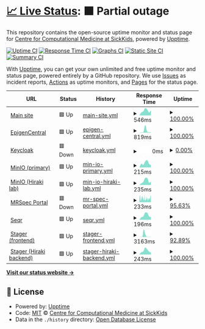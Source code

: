 # [📈 Live Status](https://ccmbioinfo.github.io/status): <!--live status--> **🟧 Partial outage**

This repository contains the open-source uptime monitor and status page for [Centre for Computational Medicine at SickKids](https://ccm.sickkids.ca), powered by [Upptime](https://github.com/upptime/upptime).

[![Uptime CI](https://github.com/ccmbioinfo/status/workflows/Uptime%20CI/badge.svg)](https://github.com/ccmbioinfo/status/actions?query=workflow%3A%22Uptime+CI%22)
[![Response Time CI](https://github.com/ccmbioinfo/status/workflows/Response%20Time%20CI/badge.svg)](https://github.com/ccmbioinfo/status/actions?query=workflow%3A%22Response+Time+CI%22)
[![Graphs CI](https://github.com/ccmbioinfo/status/workflows/Graphs%20CI/badge.svg)](https://github.com/ccmbioinfo/status/actions?query=workflow%3A%22Graphs+CI%22)
[![Static Site CI](https://github.com/ccmbioinfo/status/workflows/Static%20Site%20CI/badge.svg)](https://github.com/ccmbioinfo/status/actions?query=workflow%3A%22Static+Site+CI%22)
[![Summary CI](https://github.com/ccmbioinfo/status/workflows/Summary%20CI/badge.svg)](https://github.com/ccmbioinfo/status/actions?query=workflow%3A%22Summary+CI%22)

With [Upptime](https://upptime.js.org), you can get your own unlimited and free uptime monitor and status page, powered entirely by a GitHub repository. We use [Issues](https://github.com/ccmbioinfo/status/issues) as incident reports, [Actions](https://github.com/ccmbioinfo/status/actions) as uptime monitors, and [Pages](https://ccmbioinfo.github.io/status) for the status page.

<!--start: status pages-->
<!-- This summary is generated by Upptime (https://github.com/upptime/upptime) -->
<!-- Do not edit this manually, your changes will be overwritten -->
<!-- prettier-ignore -->
| URL | Status | History | Response Time | Uptime |
| --- | ------ | ------- | ------------- | ------ |
| <img alt="" src="https://icons.duckduckgo.com/ip3/ccm.sickkids.ca.ico" height="13"> [Main site](https://ccm.sickkids.ca) | 🟩 Up | [main-site.yml](https://github.com/ccmbioinfo/status/commits/HEAD/history/main-site.yml) | <details><summary><img alt="Response time graph" src="./graphs/main-site/response-time-week.png" height="20"> 546ms</summary><br><a href="https://status.ccm.sickkids.ca/history/main-site"><img alt="Response time 538" src="https://img.shields.io/endpoint?url=https%3A%2F%2Fraw.githubusercontent.com%2Fccmbioinfo%2Fstatus%2FHEAD%2Fapi%2Fmain-site%2Fresponse-time.json"></a><br><a href="https://status.ccm.sickkids.ca/history/main-site"><img alt="24-hour response time 588" src="https://img.shields.io/endpoint?url=https%3A%2F%2Fraw.githubusercontent.com%2Fccmbioinfo%2Fstatus%2FHEAD%2Fapi%2Fmain-site%2Fresponse-time-day.json"></a><br><a href="https://status.ccm.sickkids.ca/history/main-site"><img alt="7-day response time 546" src="https://img.shields.io/endpoint?url=https%3A%2F%2Fraw.githubusercontent.com%2Fccmbioinfo%2Fstatus%2FHEAD%2Fapi%2Fmain-site%2Fresponse-time-week.json"></a><br><a href="https://status.ccm.sickkids.ca/history/main-site"><img alt="30-day response time 432" src="https://img.shields.io/endpoint?url=https%3A%2F%2Fraw.githubusercontent.com%2Fccmbioinfo%2Fstatus%2FHEAD%2Fapi%2Fmain-site%2Fresponse-time-month.json"></a><br><a href="https://status.ccm.sickkids.ca/history/main-site"><img alt="1-year response time 549" src="https://img.shields.io/endpoint?url=https%3A%2F%2Fraw.githubusercontent.com%2Fccmbioinfo%2Fstatus%2FHEAD%2Fapi%2Fmain-site%2Fresponse-time-year.json"></a></details> | <details><summary><a href="https://status.ccm.sickkids.ca/history/main-site">100.00%</a></summary><a href="https://status.ccm.sickkids.ca/history/main-site"><img alt="All-time uptime 99.83%" src="https://img.shields.io/endpoint?url=https%3A%2F%2Fraw.githubusercontent.com%2Fccmbioinfo%2Fstatus%2FHEAD%2Fapi%2Fmain-site%2Fuptime.json"></a><br><a href="https://status.ccm.sickkids.ca/history/main-site"><img alt="24-hour uptime 100.00%" src="https://img.shields.io/endpoint?url=https%3A%2F%2Fraw.githubusercontent.com%2Fccmbioinfo%2Fstatus%2FHEAD%2Fapi%2Fmain-site%2Fuptime-day.json"></a><br><a href="https://status.ccm.sickkids.ca/history/main-site"><img alt="7-day uptime 100.00%" src="https://img.shields.io/endpoint?url=https%3A%2F%2Fraw.githubusercontent.com%2Fccmbioinfo%2Fstatus%2FHEAD%2Fapi%2Fmain-site%2Fuptime-week.json"></a><br><a href="https://status.ccm.sickkids.ca/history/main-site"><img alt="30-day uptime 100.00%" src="https://img.shields.io/endpoint?url=https%3A%2F%2Fraw.githubusercontent.com%2Fccmbioinfo%2Fstatus%2FHEAD%2Fapi%2Fmain-site%2Fuptime-month.json"></a><br><a href="https://status.ccm.sickkids.ca/history/main-site"><img alt="1-year uptime 99.66%" src="https://img.shields.io/endpoint?url=https%3A%2F%2Fraw.githubusercontent.com%2Fccmbioinfo%2Fstatus%2FHEAD%2Fapi%2Fmain-site%2Fuptime-year.json"></a></details>
| <img alt="" src="https://icons.duckduckgo.com/ip3/epigen.ccm.sickkids.ca.ico" height="13"> [EpigenCentral](https://epigen.ccm.sickkids.ca) | 🟩 Up | [epigen-central.yml](https://github.com/ccmbioinfo/status/commits/HEAD/history/epigen-central.yml) | <details><summary><img alt="Response time graph" src="./graphs/epigen-central/response-time-week.png" height="20"> 819ms</summary><br><a href="https://status.ccm.sickkids.ca/history/epigen-central"><img alt="Response time 293" src="https://img.shields.io/endpoint?url=https%3A%2F%2Fraw.githubusercontent.com%2Fccmbioinfo%2Fstatus%2FHEAD%2Fapi%2Fepigen-central%2Fresponse-time.json"></a><br><a href="https://status.ccm.sickkids.ca/history/epigen-central"><img alt="24-hour response time 198" src="https://img.shields.io/endpoint?url=https%3A%2F%2Fraw.githubusercontent.com%2Fccmbioinfo%2Fstatus%2FHEAD%2Fapi%2Fepigen-central%2Fresponse-time-day.json"></a><br><a href="https://status.ccm.sickkids.ca/history/epigen-central"><img alt="7-day response time 819" src="https://img.shields.io/endpoint?url=https%3A%2F%2Fraw.githubusercontent.com%2Fccmbioinfo%2Fstatus%2FHEAD%2Fapi%2Fepigen-central%2Fresponse-time-week.json"></a><br><a href="https://status.ccm.sickkids.ca/history/epigen-central"><img alt="30-day response time 353" src="https://img.shields.io/endpoint?url=https%3A%2F%2Fraw.githubusercontent.com%2Fccmbioinfo%2Fstatus%2FHEAD%2Fapi%2Fepigen-central%2Fresponse-time-month.json"></a><br><a href="https://status.ccm.sickkids.ca/history/epigen-central"><img alt="1-year response time 290" src="https://img.shields.io/endpoint?url=https%3A%2F%2Fraw.githubusercontent.com%2Fccmbioinfo%2Fstatus%2FHEAD%2Fapi%2Fepigen-central%2Fresponse-time-year.json"></a></details> | <details><summary><a href="https://status.ccm.sickkids.ca/history/epigen-central">100.00%</a></summary><a href="https://status.ccm.sickkids.ca/history/epigen-central"><img alt="All-time uptime 99.67%" src="https://img.shields.io/endpoint?url=https%3A%2F%2Fraw.githubusercontent.com%2Fccmbioinfo%2Fstatus%2FHEAD%2Fapi%2Fepigen-central%2Fuptime.json"></a><br><a href="https://status.ccm.sickkids.ca/history/epigen-central"><img alt="24-hour uptime 100.00%" src="https://img.shields.io/endpoint?url=https%3A%2F%2Fraw.githubusercontent.com%2Fccmbioinfo%2Fstatus%2FHEAD%2Fapi%2Fepigen-central%2Fuptime-day.json"></a><br><a href="https://status.ccm.sickkids.ca/history/epigen-central"><img alt="7-day uptime 100.00%" src="https://img.shields.io/endpoint?url=https%3A%2F%2Fraw.githubusercontent.com%2Fccmbioinfo%2Fstatus%2FHEAD%2Fapi%2Fepigen-central%2Fuptime-week.json"></a><br><a href="https://status.ccm.sickkids.ca/history/epigen-central"><img alt="30-day uptime 100.00%" src="https://img.shields.io/endpoint?url=https%3A%2F%2Fraw.githubusercontent.com%2Fccmbioinfo%2Fstatus%2FHEAD%2Fapi%2Fepigen-central%2Fuptime-month.json"></a><br><a href="https://status.ccm.sickkids.ca/history/epigen-central"><img alt="1-year uptime 99.53%" src="https://img.shields.io/endpoint?url=https%3A%2F%2Fraw.githubusercontent.com%2Fccmbioinfo%2Fstatus%2FHEAD%2Fapi%2Fepigen-central%2Fuptime-year.json"></a></details>
| <img alt="" src="https://icons.duckduckgo.com/ip3/sso.ccm.sickkids.ca.ico" height="13"> [Keycloak](https://sso.ccm.sickkids.ca) | 🟥 Down | [keycloak.yml](https://github.com/ccmbioinfo/status/commits/HEAD/history/keycloak.yml) | <details><summary><img alt="Response time graph" src="./graphs/keycloak/response-time-week.png" height="20"> 0ms</summary><br><a href="https://status.ccm.sickkids.ca/history/keycloak"><img alt="Response time 287" src="https://img.shields.io/endpoint?url=https%3A%2F%2Fraw.githubusercontent.com%2Fccmbioinfo%2Fstatus%2FHEAD%2Fapi%2Fkeycloak%2Fresponse-time.json"></a><br><a href="https://status.ccm.sickkids.ca/history/keycloak"><img alt="24-hour response time 0" src="https://img.shields.io/endpoint?url=https%3A%2F%2Fraw.githubusercontent.com%2Fccmbioinfo%2Fstatus%2FHEAD%2Fapi%2Fkeycloak%2Fresponse-time-day.json"></a><br><a href="https://status.ccm.sickkids.ca/history/keycloak"><img alt="7-day response time 0" src="https://img.shields.io/endpoint?url=https%3A%2F%2Fraw.githubusercontent.com%2Fccmbioinfo%2Fstatus%2FHEAD%2Fapi%2Fkeycloak%2Fresponse-time-week.json"></a><br><a href="https://status.ccm.sickkids.ca/history/keycloak"><img alt="30-day response time 0" src="https://img.shields.io/endpoint?url=https%3A%2F%2Fraw.githubusercontent.com%2Fccmbioinfo%2Fstatus%2FHEAD%2Fapi%2Fkeycloak%2Fresponse-time-month.json"></a><br><a href="https://status.ccm.sickkids.ca/history/keycloak"><img alt="1-year response time 0" src="https://img.shields.io/endpoint?url=https%3A%2F%2Fraw.githubusercontent.com%2Fccmbioinfo%2Fstatus%2FHEAD%2Fapi%2Fkeycloak%2Fresponse-time-year.json"></a></details> | <details><summary><a href="https://status.ccm.sickkids.ca/history/keycloak">0.00%</a></summary><a href="https://status.ccm.sickkids.ca/history/keycloak"><img alt="All-time uptime 44.11%" src="https://img.shields.io/endpoint?url=https%3A%2F%2Fraw.githubusercontent.com%2Fccmbioinfo%2Fstatus%2FHEAD%2Fapi%2Fkeycloak%2Fuptime.json"></a><br><a href="https://status.ccm.sickkids.ca/history/keycloak"><img alt="24-hour uptime 0.00%" src="https://img.shields.io/endpoint?url=https%3A%2F%2Fraw.githubusercontent.com%2Fccmbioinfo%2Fstatus%2FHEAD%2Fapi%2Fkeycloak%2Fuptime-day.json"></a><br><a href="https://status.ccm.sickkids.ca/history/keycloak"><img alt="7-day uptime 0.00%" src="https://img.shields.io/endpoint?url=https%3A%2F%2Fraw.githubusercontent.com%2Fccmbioinfo%2Fstatus%2FHEAD%2Fapi%2Fkeycloak%2Fuptime-week.json"></a><br><a href="https://status.ccm.sickkids.ca/history/keycloak"><img alt="30-day uptime 0.00%" src="https://img.shields.io/endpoint?url=https%3A%2F%2Fraw.githubusercontent.com%2Fccmbioinfo%2Fstatus%2FHEAD%2Fapi%2Fkeycloak%2Fuptime-month.json"></a><br><a href="https://status.ccm.sickkids.ca/history/keycloak"><img alt="1-year uptime 0.00%" src="https://img.shields.io/endpoint?url=https%3A%2F%2Fraw.githubusercontent.com%2Fccmbioinfo%2Fstatus%2FHEAD%2Fapi%2Fkeycloak%2Fuptime-year.json"></a></details>
| <img alt="" src="https://icons.duckduckgo.com/ip3/minio.ccm.sickkids.ca.ico" height="13"> [MinIO (primary)](https://minio.ccm.sickkids.ca/minio/health/live) | 🟩 Up | [min-io-primary.yml](https://github.com/ccmbioinfo/status/commits/HEAD/history/min-io-primary.yml) | <details><summary><img alt="Response time graph" src="./graphs/min-io-primary/response-time-week.png" height="20"> 215ms</summary><br><a href="https://status.ccm.sickkids.ca/history/min-io-primary"><img alt="Response time 218" src="https://img.shields.io/endpoint?url=https%3A%2F%2Fraw.githubusercontent.com%2Fccmbioinfo%2Fstatus%2FHEAD%2Fapi%2Fmin-io-primary%2Fresponse-time.json"></a><br><a href="https://status.ccm.sickkids.ca/history/min-io-primary"><img alt="24-hour response time 116" src="https://img.shields.io/endpoint?url=https%3A%2F%2Fraw.githubusercontent.com%2Fccmbioinfo%2Fstatus%2FHEAD%2Fapi%2Fmin-io-primary%2Fresponse-time-day.json"></a><br><a href="https://status.ccm.sickkids.ca/history/min-io-primary"><img alt="7-day response time 215" src="https://img.shields.io/endpoint?url=https%3A%2F%2Fraw.githubusercontent.com%2Fccmbioinfo%2Fstatus%2FHEAD%2Fapi%2Fmin-io-primary%2Fresponse-time-week.json"></a><br><a href="https://status.ccm.sickkids.ca/history/min-io-primary"><img alt="30-day response time 189" src="https://img.shields.io/endpoint?url=https%3A%2F%2Fraw.githubusercontent.com%2Fccmbioinfo%2Fstatus%2FHEAD%2Fapi%2Fmin-io-primary%2Fresponse-time-month.json"></a><br><a href="https://status.ccm.sickkids.ca/history/min-io-primary"><img alt="1-year response time 203" src="https://img.shields.io/endpoint?url=https%3A%2F%2Fraw.githubusercontent.com%2Fccmbioinfo%2Fstatus%2FHEAD%2Fapi%2Fmin-io-primary%2Fresponse-time-year.json"></a></details> | <details><summary><a href="https://status.ccm.sickkids.ca/history/min-io-primary">100.00%</a></summary><a href="https://status.ccm.sickkids.ca/history/min-io-primary"><img alt="All-time uptime 99.80%" src="https://img.shields.io/endpoint?url=https%3A%2F%2Fraw.githubusercontent.com%2Fccmbioinfo%2Fstatus%2FHEAD%2Fapi%2Fmin-io-primary%2Fuptime.json"></a><br><a href="https://status.ccm.sickkids.ca/history/min-io-primary"><img alt="24-hour uptime 100.00%" src="https://img.shields.io/endpoint?url=https%3A%2F%2Fraw.githubusercontent.com%2Fccmbioinfo%2Fstatus%2FHEAD%2Fapi%2Fmin-io-primary%2Fuptime-day.json"></a><br><a href="https://status.ccm.sickkids.ca/history/min-io-primary"><img alt="7-day uptime 100.00%" src="https://img.shields.io/endpoint?url=https%3A%2F%2Fraw.githubusercontent.com%2Fccmbioinfo%2Fstatus%2FHEAD%2Fapi%2Fmin-io-primary%2Fuptime-week.json"></a><br><a href="https://status.ccm.sickkids.ca/history/min-io-primary"><img alt="30-day uptime 100.00%" src="https://img.shields.io/endpoint?url=https%3A%2F%2Fraw.githubusercontent.com%2Fccmbioinfo%2Fstatus%2FHEAD%2Fapi%2Fmin-io-primary%2Fuptime-month.json"></a><br><a href="https://status.ccm.sickkids.ca/history/min-io-primary"><img alt="1-year uptime 99.66%" src="https://img.shields.io/endpoint?url=https%3A%2F%2Fraw.githubusercontent.com%2Fccmbioinfo%2Fstatus%2FHEAD%2Fapi%2Fmin-io-primary%2Fuptime-year.json"></a></details>
| <img alt="" src="https://icons.duckduckgo.com/ip3/minio-hiraki.ccm.sickkids.ca.ico" height="13"> [MinIO (Hiraki lab)](https://minio-hiraki.ccm.sickkids.ca/minio/health/live) | 🟩 Up | [min-io-hiraki-lab.yml](https://github.com/ccmbioinfo/status/commits/HEAD/history/min-io-hiraki-lab.yml) | <details><summary><img alt="Response time graph" src="./graphs/min-io-hiraki-lab/response-time-week.png" height="20"> 235ms</summary><br><a href="https://status.ccm.sickkids.ca/history/min-io-hiraki-lab"><img alt="Response time 219" src="https://img.shields.io/endpoint?url=https%3A%2F%2Fraw.githubusercontent.com%2Fccmbioinfo%2Fstatus%2FHEAD%2Fapi%2Fmin-io-hiraki-lab%2Fresponse-time.json"></a><br><a href="https://status.ccm.sickkids.ca/history/min-io-hiraki-lab"><img alt="24-hour response time 194" src="https://img.shields.io/endpoint?url=https%3A%2F%2Fraw.githubusercontent.com%2Fccmbioinfo%2Fstatus%2FHEAD%2Fapi%2Fmin-io-hiraki-lab%2Fresponse-time-day.json"></a><br><a href="https://status.ccm.sickkids.ca/history/min-io-hiraki-lab"><img alt="7-day response time 235" src="https://img.shields.io/endpoint?url=https%3A%2F%2Fraw.githubusercontent.com%2Fccmbioinfo%2Fstatus%2FHEAD%2Fapi%2Fmin-io-hiraki-lab%2Fresponse-time-week.json"></a><br><a href="https://status.ccm.sickkids.ca/history/min-io-hiraki-lab"><img alt="30-day response time 188" src="https://img.shields.io/endpoint?url=https%3A%2F%2Fraw.githubusercontent.com%2Fccmbioinfo%2Fstatus%2FHEAD%2Fapi%2Fmin-io-hiraki-lab%2Fresponse-time-month.json"></a><br><a href="https://status.ccm.sickkids.ca/history/min-io-hiraki-lab"><img alt="1-year response time 207" src="https://img.shields.io/endpoint?url=https%3A%2F%2Fraw.githubusercontent.com%2Fccmbioinfo%2Fstatus%2FHEAD%2Fapi%2Fmin-io-hiraki-lab%2Fresponse-time-year.json"></a></details> | <details><summary><a href="https://status.ccm.sickkids.ca/history/min-io-hiraki-lab">100.00%</a></summary><a href="https://status.ccm.sickkids.ca/history/min-io-hiraki-lab"><img alt="All-time uptime 99.84%" src="https://img.shields.io/endpoint?url=https%3A%2F%2Fraw.githubusercontent.com%2Fccmbioinfo%2Fstatus%2FHEAD%2Fapi%2Fmin-io-hiraki-lab%2Fuptime.json"></a><br><a href="https://status.ccm.sickkids.ca/history/min-io-hiraki-lab"><img alt="24-hour uptime 100.00%" src="https://img.shields.io/endpoint?url=https%3A%2F%2Fraw.githubusercontent.com%2Fccmbioinfo%2Fstatus%2FHEAD%2Fapi%2Fmin-io-hiraki-lab%2Fuptime-day.json"></a><br><a href="https://status.ccm.sickkids.ca/history/min-io-hiraki-lab"><img alt="7-day uptime 100.00%" src="https://img.shields.io/endpoint?url=https%3A%2F%2Fraw.githubusercontent.com%2Fccmbioinfo%2Fstatus%2FHEAD%2Fapi%2Fmin-io-hiraki-lab%2Fuptime-week.json"></a><br><a href="https://status.ccm.sickkids.ca/history/min-io-hiraki-lab"><img alt="30-day uptime 99.84%" src="https://img.shields.io/endpoint?url=https%3A%2F%2Fraw.githubusercontent.com%2Fccmbioinfo%2Fstatus%2FHEAD%2Fapi%2Fmin-io-hiraki-lab%2Fuptime-month.json"></a><br><a href="https://status.ccm.sickkids.ca/history/min-io-hiraki-lab"><img alt="1-year uptime 99.65%" src="https://img.shields.io/endpoint?url=https%3A%2F%2Fraw.githubusercontent.com%2Fccmbioinfo%2Fstatus%2FHEAD%2Fapi%2Fmin-io-hiraki-lab%2Fuptime-year.json"></a></details>
| <img alt="" src="https://icons.duckduckgo.com/ip3/mrspec.ccm.sickkids.ca.ico" height="13"> [MRSpec Portal](https://mrspec.ccm.sickkids.ca) | 🟥 Down | [mr-spec-portal.yml](https://github.com/ccmbioinfo/status/commits/HEAD/history/mr-spec-portal.yml) | <details><summary><img alt="Response time graph" src="./graphs/mr-spec-portal/response-time-week.png" height="20"> 233ms</summary><br><a href="https://status.ccm.sickkids.ca/history/mr-spec-portal"><img alt="Response time 382" src="https://img.shields.io/endpoint?url=https%3A%2F%2Fraw.githubusercontent.com%2Fccmbioinfo%2Fstatus%2FHEAD%2Fapi%2Fmr-spec-portal%2Fresponse-time.json"></a><br><a href="https://status.ccm.sickkids.ca/history/mr-spec-portal"><img alt="24-hour response time 284" src="https://img.shields.io/endpoint?url=https%3A%2F%2Fraw.githubusercontent.com%2Fccmbioinfo%2Fstatus%2FHEAD%2Fapi%2Fmr-spec-portal%2Fresponse-time-day.json"></a><br><a href="https://status.ccm.sickkids.ca/history/mr-spec-portal"><img alt="7-day response time 233" src="https://img.shields.io/endpoint?url=https%3A%2F%2Fraw.githubusercontent.com%2Fccmbioinfo%2Fstatus%2FHEAD%2Fapi%2Fmr-spec-portal%2Fresponse-time-week.json"></a><br><a href="https://status.ccm.sickkids.ca/history/mr-spec-portal"><img alt="30-day response time 222" src="https://img.shields.io/endpoint?url=https%3A%2F%2Fraw.githubusercontent.com%2Fccmbioinfo%2Fstatus%2FHEAD%2Fapi%2Fmr-spec-portal%2Fresponse-time-month.json"></a><br><a href="https://status.ccm.sickkids.ca/history/mr-spec-portal"><img alt="1-year response time 390" src="https://img.shields.io/endpoint?url=https%3A%2F%2Fraw.githubusercontent.com%2Fccmbioinfo%2Fstatus%2FHEAD%2Fapi%2Fmr-spec-portal%2Fresponse-time-year.json"></a></details> | <details><summary><a href="https://status.ccm.sickkids.ca/history/mr-spec-portal">95.63%</a></summary><a href="https://status.ccm.sickkids.ca/history/mr-spec-portal"><img alt="All-time uptime 99.62%" src="https://img.shields.io/endpoint?url=https%3A%2F%2Fraw.githubusercontent.com%2Fccmbioinfo%2Fstatus%2FHEAD%2Fapi%2Fmr-spec-portal%2Fuptime.json"></a><br><a href="https://status.ccm.sickkids.ca/history/mr-spec-portal"><img alt="24-hour uptime 93.03%" src="https://img.shields.io/endpoint?url=https%3A%2F%2Fraw.githubusercontent.com%2Fccmbioinfo%2Fstatus%2FHEAD%2Fapi%2Fmr-spec-portal%2Fuptime-day.json"></a><br><a href="https://status.ccm.sickkids.ca/history/mr-spec-portal"><img alt="7-day uptime 95.63%" src="https://img.shields.io/endpoint?url=https%3A%2F%2Fraw.githubusercontent.com%2Fccmbioinfo%2Fstatus%2FHEAD%2Fapi%2Fmr-spec-portal%2Fuptime-week.json"></a><br><a href="https://status.ccm.sickkids.ca/history/mr-spec-portal"><img alt="30-day uptime 95.39%" src="https://img.shields.io/endpoint?url=https%3A%2F%2Fraw.githubusercontent.com%2Fccmbioinfo%2Fstatus%2FHEAD%2Fapi%2Fmr-spec-portal%2Fuptime-month.json"></a><br><a href="https://status.ccm.sickkids.ca/history/mr-spec-portal"><img alt="1-year uptime 99.47%" src="https://img.shields.io/endpoint?url=https%3A%2F%2Fraw.githubusercontent.com%2Fccmbioinfo%2Fstatus%2FHEAD%2Fapi%2Fmr-spec-portal%2Fuptime-year.json"></a></details>
| <img alt="" src="https://icons.duckduckgo.com/ip3/seqr.ccm.sickkids.ca.ico" height="13"> [Seqr](https://seqr.ccm.sickkids.ca) | 🟩 Up | [seqr.yml](https://github.com/ccmbioinfo/status/commits/HEAD/history/seqr.yml) | <details><summary><img alt="Response time graph" src="./graphs/seqr/response-time-week.png" height="20"> 196ms</summary><br><a href="https://status.ccm.sickkids.ca/history/seqr"><img alt="Response time 302" src="https://img.shields.io/endpoint?url=https%3A%2F%2Fraw.githubusercontent.com%2Fccmbioinfo%2Fstatus%2FHEAD%2Fapi%2Fseqr%2Fresponse-time.json"></a><br><a href="https://status.ccm.sickkids.ca/history/seqr"><img alt="24-hour response time 125" src="https://img.shields.io/endpoint?url=https%3A%2F%2Fraw.githubusercontent.com%2Fccmbioinfo%2Fstatus%2FHEAD%2Fapi%2Fseqr%2Fresponse-time-day.json"></a><br><a href="https://status.ccm.sickkids.ca/history/seqr"><img alt="7-day response time 196" src="https://img.shields.io/endpoint?url=https%3A%2F%2Fraw.githubusercontent.com%2Fccmbioinfo%2Fstatus%2FHEAD%2Fapi%2Fseqr%2Fresponse-time-week.json"></a><br><a href="https://status.ccm.sickkids.ca/history/seqr"><img alt="30-day response time 210" src="https://img.shields.io/endpoint?url=https%3A%2F%2Fraw.githubusercontent.com%2Fccmbioinfo%2Fstatus%2FHEAD%2Fapi%2Fseqr%2Fresponse-time-month.json"></a><br><a href="https://status.ccm.sickkids.ca/history/seqr"><img alt="1-year response time 241" src="https://img.shields.io/endpoint?url=https%3A%2F%2Fraw.githubusercontent.com%2Fccmbioinfo%2Fstatus%2FHEAD%2Fapi%2Fseqr%2Fresponse-time-year.json"></a></details> | <details><summary><a href="https://status.ccm.sickkids.ca/history/seqr">100.00%</a></summary><a href="https://status.ccm.sickkids.ca/history/seqr"><img alt="All-time uptime 99.65%" src="https://img.shields.io/endpoint?url=https%3A%2F%2Fraw.githubusercontent.com%2Fccmbioinfo%2Fstatus%2FHEAD%2Fapi%2Fseqr%2Fuptime.json"></a><br><a href="https://status.ccm.sickkids.ca/history/seqr"><img alt="24-hour uptime 100.00%" src="https://img.shields.io/endpoint?url=https%3A%2F%2Fraw.githubusercontent.com%2Fccmbioinfo%2Fstatus%2FHEAD%2Fapi%2Fseqr%2Fuptime-day.json"></a><br><a href="https://status.ccm.sickkids.ca/history/seqr"><img alt="7-day uptime 100.00%" src="https://img.shields.io/endpoint?url=https%3A%2F%2Fraw.githubusercontent.com%2Fccmbioinfo%2Fstatus%2FHEAD%2Fapi%2Fseqr%2Fuptime-week.json"></a><br><a href="https://status.ccm.sickkids.ca/history/seqr"><img alt="30-day uptime 100.00%" src="https://img.shields.io/endpoint?url=https%3A%2F%2Fraw.githubusercontent.com%2Fccmbioinfo%2Fstatus%2FHEAD%2Fapi%2Fseqr%2Fuptime-month.json"></a><br><a href="https://status.ccm.sickkids.ca/history/seqr"><img alt="1-year uptime 99.65%" src="https://img.shields.io/endpoint?url=https%3A%2F%2Fraw.githubusercontent.com%2Fccmbioinfo%2Fstatus%2FHEAD%2Fapi%2Fseqr%2Fuptime-year.json"></a></details>
| <img alt="" src="https://icons.duckduckgo.com/ip3/stager.ccm.sickkids.ca.ico" height="13"> [Stager (frontend)](https://stager.ccm.sickkids.ca) | 🟩 Up | [stager-frontend.yml](https://github.com/ccmbioinfo/status/commits/HEAD/history/stager-frontend.yml) | <details><summary><img alt="Response time graph" src="./graphs/stager-frontend/response-time-week.png" height="20"> 3163ms</summary><br><a href="https://status.ccm.sickkids.ca/history/stager-frontend"><img alt="Response time 553" src="https://img.shields.io/endpoint?url=https%3A%2F%2Fraw.githubusercontent.com%2Fccmbioinfo%2Fstatus%2FHEAD%2Fapi%2Fstager-frontend%2Fresponse-time.json"></a><br><a href="https://status.ccm.sickkids.ca/history/stager-frontend"><img alt="24-hour response time 197" src="https://img.shields.io/endpoint?url=https%3A%2F%2Fraw.githubusercontent.com%2Fccmbioinfo%2Fstatus%2FHEAD%2Fapi%2Fstager-frontend%2Fresponse-time-day.json"></a><br><a href="https://status.ccm.sickkids.ca/history/stager-frontend"><img alt="7-day response time 3163" src="https://img.shields.io/endpoint?url=https%3A%2F%2Fraw.githubusercontent.com%2Fccmbioinfo%2Fstatus%2FHEAD%2Fapi%2Fstager-frontend%2Fresponse-time-week.json"></a><br><a href="https://status.ccm.sickkids.ca/history/stager-frontend"><img alt="30-day response time 944" src="https://img.shields.io/endpoint?url=https%3A%2F%2Fraw.githubusercontent.com%2Fccmbioinfo%2Fstatus%2FHEAD%2Fapi%2Fstager-frontend%2Fresponse-time-month.json"></a><br><a href="https://status.ccm.sickkids.ca/history/stager-frontend"><img alt="1-year response time 638" src="https://img.shields.io/endpoint?url=https%3A%2F%2Fraw.githubusercontent.com%2Fccmbioinfo%2Fstatus%2FHEAD%2Fapi%2Fstager-frontend%2Fresponse-time-year.json"></a></details> | <details><summary><a href="https://status.ccm.sickkids.ca/history/stager-frontend">92.89%</a></summary><a href="https://status.ccm.sickkids.ca/history/stager-frontend"><img alt="All-time uptime 99.54%" src="https://img.shields.io/endpoint?url=https%3A%2F%2Fraw.githubusercontent.com%2Fccmbioinfo%2Fstatus%2FHEAD%2Fapi%2Fstager-frontend%2Fuptime.json"></a><br><a href="https://status.ccm.sickkids.ca/history/stager-frontend"><img alt="24-hour uptime 100.00%" src="https://img.shields.io/endpoint?url=https%3A%2F%2Fraw.githubusercontent.com%2Fccmbioinfo%2Fstatus%2FHEAD%2Fapi%2Fstager-frontend%2Fuptime-day.json"></a><br><a href="https://status.ccm.sickkids.ca/history/stager-frontend"><img alt="7-day uptime 92.89%" src="https://img.shields.io/endpoint?url=https%3A%2F%2Fraw.githubusercontent.com%2Fccmbioinfo%2Fstatus%2FHEAD%2Fapi%2Fstager-frontend%2Fuptime-week.json"></a><br><a href="https://status.ccm.sickkids.ca/history/stager-frontend"><img alt="30-day uptime 98.21%" src="https://img.shields.io/endpoint?url=https%3A%2F%2Fraw.githubusercontent.com%2Fccmbioinfo%2Fstatus%2FHEAD%2Fapi%2Fstager-frontend%2Fuptime-month.json"></a><br><a href="https://status.ccm.sickkids.ca/history/stager-frontend"><img alt="1-year uptime 99.03%" src="https://img.shields.io/endpoint?url=https%3A%2F%2Fraw.githubusercontent.com%2Fccmbioinfo%2Fstatus%2FHEAD%2Fapi%2Fstager-frontend%2Fuptime-year.json"></a></details>
| <img alt="" src="https://icons.duckduckgo.com/ip3/stager-hiraki.ccm.sickkids.ca.ico" height="13"> [Stager (Hiraki backend)](https://stager-hiraki.ccm.sickkids.ca/api) | 🟩 Up | [stager-hiraki-backend.yml](https://github.com/ccmbioinfo/status/commits/HEAD/history/stager-hiraki-backend.yml) | <details><summary><img alt="Response time graph" src="./graphs/stager-hiraki-backend/response-time-week.png" height="20"> 243ms</summary><br><a href="https://status.ccm.sickkids.ca/history/stager-hiraki-backend"><img alt="Response time 276" src="https://img.shields.io/endpoint?url=https%3A%2F%2Fraw.githubusercontent.com%2Fccmbioinfo%2Fstatus%2FHEAD%2Fapi%2Fstager-hiraki-backend%2Fresponse-time.json"></a><br><a href="https://status.ccm.sickkids.ca/history/stager-hiraki-backend"><img alt="24-hour response time 137" src="https://img.shields.io/endpoint?url=https%3A%2F%2Fraw.githubusercontent.com%2Fccmbioinfo%2Fstatus%2FHEAD%2Fapi%2Fstager-hiraki-backend%2Fresponse-time-day.json"></a><br><a href="https://status.ccm.sickkids.ca/history/stager-hiraki-backend"><img alt="7-day response time 243" src="https://img.shields.io/endpoint?url=https%3A%2F%2Fraw.githubusercontent.com%2Fccmbioinfo%2Fstatus%2FHEAD%2Fapi%2Fstager-hiraki-backend%2Fresponse-time-week.json"></a><br><a href="https://status.ccm.sickkids.ca/history/stager-hiraki-backend"><img alt="30-day response time 274" src="https://img.shields.io/endpoint?url=https%3A%2F%2Fraw.githubusercontent.com%2Fccmbioinfo%2Fstatus%2FHEAD%2Fapi%2Fstager-hiraki-backend%2Fresponse-time-month.json"></a><br><a href="https://status.ccm.sickkids.ca/history/stager-hiraki-backend"><img alt="1-year response time 263" src="https://img.shields.io/endpoint?url=https%3A%2F%2Fraw.githubusercontent.com%2Fccmbioinfo%2Fstatus%2FHEAD%2Fapi%2Fstager-hiraki-backend%2Fresponse-time-year.json"></a></details> | <details><summary><a href="https://status.ccm.sickkids.ca/history/stager-hiraki-backend">100.00%</a></summary><a href="https://status.ccm.sickkids.ca/history/stager-hiraki-backend"><img alt="All-time uptime 99.81%" src="https://img.shields.io/endpoint?url=https%3A%2F%2Fraw.githubusercontent.com%2Fccmbioinfo%2Fstatus%2FHEAD%2Fapi%2Fstager-hiraki-backend%2Fuptime.json"></a><br><a href="https://status.ccm.sickkids.ca/history/stager-hiraki-backend"><img alt="24-hour uptime 100.00%" src="https://img.shields.io/endpoint?url=https%3A%2F%2Fraw.githubusercontent.com%2Fccmbioinfo%2Fstatus%2FHEAD%2Fapi%2Fstager-hiraki-backend%2Fuptime-day.json"></a><br><a href="https://status.ccm.sickkids.ca/history/stager-hiraki-backend"><img alt="7-day uptime 100.00%" src="https://img.shields.io/endpoint?url=https%3A%2F%2Fraw.githubusercontent.com%2Fccmbioinfo%2Fstatus%2FHEAD%2Fapi%2Fstager-hiraki-backend%2Fuptime-week.json"></a><br><a href="https://status.ccm.sickkids.ca/history/stager-hiraki-backend"><img alt="30-day uptime 99.85%" src="https://img.shields.io/endpoint?url=https%3A%2F%2Fraw.githubusercontent.com%2Fccmbioinfo%2Fstatus%2FHEAD%2Fapi%2Fstager-hiraki-backend%2Fuptime-month.json"></a><br><a href="https://status.ccm.sickkids.ca/history/stager-hiraki-backend"><img alt="1-year uptime 99.60%" src="https://img.shields.io/endpoint?url=https%3A%2F%2Fraw.githubusercontent.com%2Fccmbioinfo%2Fstatus%2FHEAD%2Fapi%2Fstager-hiraki-backend%2Fuptime-year.json"></a></details>

<!--end: status pages-->

[**Visit our status website →**](https://ccmbioinfo.github.io/status)

## 📄 License

- Powered by: [Upptime](https://github.com/upptime/upptime)
- Code: [MIT](./LICENSE) © [Centre for Computational Medicine at SickKids](https://ccm.sickkids.ca)
- Data in the `./history` directory: [Open Database License](https://opendatacommons.org/licenses/odbl/1-0/)
